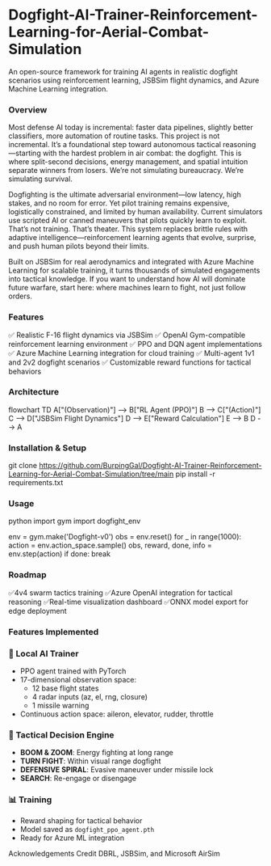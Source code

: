 # Dogfight-AI-Trainer-Reinforcement-Learning-for-Aerial-Combat-Simulation

An open-source framework for training AI agents in realistic dogfight scenarios using reinforcement learning, JSBSim flight dynamics, and Azure Machine Learning integration.

### Overview
Most defense AI today is incremental: faster data pipelines, slightly better classifiers, more automation of routine tasks. This project is not incremental. It’s a foundational step toward autonomous tactical reasoning—starting with the hardest problem in air combat: the dogfight. This is where split-second decisions, energy management, and spatial intuition separate winners from losers. We’re not simulating bureaucracy. We’re simulating survival.

Dogfighting is the ultimate adversarial environment—low latency, high stakes, and no room for error. Yet pilot training remains expensive, logistically constrained, and limited by human availability. Current simulators use scripted AI or canned maneuvers that pilots quickly learn to exploit. That’s not training. That’s theater. This system replaces brittle rules with adaptive intelligence—reinforcement learning agents that evolve, surprise, and push human pilots beyond their limits. 

Built on JSBSim for real aerodynamics and integrated with Azure Machine Learning for scalable training, it turns thousands of simulated engagements into tactical knowledge. If you want to understand how AI will dominate future warfare, start here: where machines learn to fight, not just follow orders.

### Features
✅ Realistic F-16 flight dynamics via JSBSim
✅ OpenAI Gym-compatible reinforcement learning environment
✅ PPO and DQN agent implementations
✅ Azure Machine Learning integration for cloud training
✅ Multi-agent 1v1 and 2v2 dogfight scenarios
✅ Customizable reward functions for tactical behaviors

### Architecture
flowchart TD
    A["(Observation)"] --> B["RL Agent (PPO)"]
    B --> C["(Action)"]
    C --> D["JSBSim Flight Dynamics"]
    D --> E["Reward Calculation"]
    E --> B
    D --> A

 ### Installation & Setup
 git clone https://github.com/BurpingGal/Dogfight-AI-Trainer-Reinforcement-Learning-for-Aerial-Combat-Simulation/tree/main
pip install -r requirements.txt

### Usage
python
import gym
import dogfight_env

env = gym.make('Dogfight-v0')
obs = env.reset()
for _ in range(1000):
    action = env.action_space.sample()
    obs, reward, done, info = env.step(action)
    if done:
        break

### Roadmap
✅4v4 swarm tactics training
✅Azure OpenAI integration for tactical reasoning
✅Real-time visualization dashboard
✅ONNX model export for edge deployment

### Features Implemented

### 🛫 Local AI Trainer
- PPO agent trained with PyTorch
- 17-dimensional observation space:
  - 12 base flight states
  - 4 radar inputs (az, el, rng, closure)
  - 1 missile warning
- Continuous action space: aileron, elevator, rudder, throttle

### 🧠 Tactical Decision Engine
- **BOOM & ZOOM**: Energy fighting at long range
- **TURN FIGHT**: Within visual range dogfight
- **DEFENSIVE SPIRAL**: Evasive maneuver under missile lock
- **SEARCH**: Re-engage or disengage

### 📊 Training
- Reward shaping for tactical behavior
- Model saved as `dogfight_ppo_agent.pth`
- Ready for Azure ML integration

Acknowledgements
Credit DBRL, JSBSim, and Microsoft AirSim

